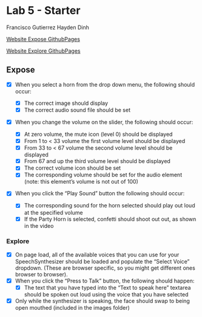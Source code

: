 # Lab 5 - Starter
Francisco Gutierrez
Hayden Dinh

[Website Expose GithubPages](https://illusivealdebaran.github.io/Lab5_Starter/expose.html)

[Website Explore GithubPages](https://illusivealdebaran.github.io/Lab5_Starter/explore.html)

## Expose
 - [X] When you select a horn from the drop down menu, the following should occur:

    - [X] The correct image should display
    - [X] The correct audio sound file should be set

- [X] When you change the volume on the slider, the following should occur:

    - [X] At zero volume, the mute icon (level 0) should be displayed
    - [X] From 1 to < 33 volume the first volume level should be displayed
    - [X] From 33 to < 67 volume the second volume level should be displayed
    - [X] From 67 and up the third volume level should be displayed
    - [X] The correct volume icon should be set
    - [X] The corresponding volume should be set for the audio element (note: this element’s volume is not out of 100)
- [X] When you click the “Play Sound” button the following should occur:

    - [X] The corresponding sound for the horn selected should play out loud at the specified volume
    - [X] If the Party Horn is selected, confetti should shoot out out, as shown in the video

### Explore

- [X] On page load, all of the available voices that you can use for your SpeechSynthesizer should be loaded and populate the “Select Voice” dropdown. (These are browser specific, so you might get different ones browser to browser).
- [X] When you click the “Press to Talk” button, the following should happen:
    - [X] The text that you have typed into the “Text to speak here” textarea should be spoken out loud using the voice that you have selected

- [X] Only while the synthesizer is speaking, the face should swap to being open mouthed (included in the images folder)
